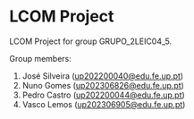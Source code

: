 # LCOM Project

LCOM Project for group GRUPO_2LEIC04_5.

Group members:

1. José Silveira ([up202200040@edu.fe.up.pt](mailto:up202200040@edu.fe.up.pt))
2. Nuno Gomes ([up202306826@edu.fe.up.pt](mailto:up202306826@edu.fe.up.pt))
3. Pedro Castro ([up202200044@edu.fe.up.pt](mailto:up202200044@edu.fe.up.pt))
4. Vasco Lemos ([up202306905@edu.fe.up.pt](mailto:up202306905@edu.fe.up.pt))
